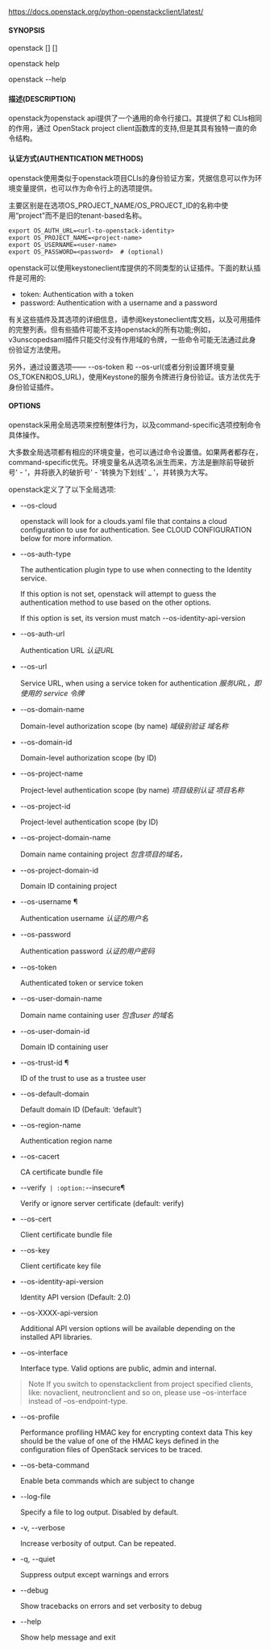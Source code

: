 https://docs.openstack.org/python-openstackclient/latest/

#### SYNOPSIS

openstack [<global-options>] <command> [<command-arguments>]

openstack help <command>

openstack --help

#### 描述(DESCRIPTION)  

openstack为openstack api提供了一个通用的命令行接口。其提供了和 CLIs相同的作用，通过 OpenStack project client函数库的支持,但是其具有独特一直的命令结构。

#### 认证方式(AUTHENTICATION METHODS)

openstack使用类似于openstack项目CLIs的身份验证方案，凭据信息可以作为环境变量提供，也可以作为命令行上的选项提供。

主要区别是在选项OS_PROJECT_NAME/OS_PROJECT_ID的名称中使用“project”而不是旧的tenant-based名称。

```
export OS_AUTH_URL=<url-to-openstack-identity>
export OS_PROJECT_NAME=<project-name>
export OS_USERNAME=<user-name>
export OS_PASSWORD=<password>  # (optional)
```
openstack可以使用keystoneclient库提供的不同类型的认证插件。下面的默认插件是可用的:

* token: Authentication with a token
* password: Authentication with a username and a password

有关这些插件及其选项的详细信息，请参阅keystoneclient库文档，以及可用插件的完整列表。但有些插件可能不支持openstack的所有功能;例如，v3unscopedsaml插件只能交付没有作用域的令牌，一些命令可能无法通过此身份验证方法使用。

另外，通过设置选项—— --os-token 和 --os-url(或者分别设置环境变量OS_TOKEN和OS_URL)，使用Keystone的服务令牌进行身份验证。该方法优先于身份验证插件。


#### OPTIONS
openstack采用全局选项来控制整体行为，以及command-specific选项控制命令具体操作。

大多数全局选项都有相应的环境变量，也可以通过命令设置值。如果两者都存在，command-specific优先。环境变量名从选项名派生而来，方法是删除前导破折号' - '，并将嵌入的破折号' - '转换为下划线' _ '，并转换为大写。

openstack定义了了以下全局选项:


* --os-cloud <cloud-name>

    openstack will look for a clouds.yaml file that contains a cloud configuration to use for authentication. See CLOUD CONFIGURATION below for more information.

* --os-auth-type <auth-type>

    The authentication plugin type to use when connecting to the Identity service.

    If this option is not set, openstack will attempt to guess the authentication method to use based on the other options.

    If this option is set, its version must match --os-identity-api-version

* --os-auth-url <auth-url>

    Authentication URL *认证URL*

* --os-url <service-url>

    Service URL, when using a service token for authentication
    *服务URL，即使用的 service 令牌*

* --os-domain-name <auth-domain-name>

    Domain-level authorization scope (by name)
    *域级别验证 域名称*

* --os-domain-id <auth-domain-id>

    Domain-level authorization scope (by ID)

* --os-project-name <auth-project-name>

    Project-level authentication scope (by name)
    *项目级别认证 项目名称*

* --os-project-id <auth-project-id>

    Project-level authentication scope (by ID)

* --os-project-domain-name <auth-project-domain-name>

    Domain name containing project
    *包含项目的域名，*

* --os-project-domain-id <auth-project-domain-id>

    Domain ID containing project

* --os-username <auth-username>¶

    Authentication username
    *认证的用户名*

* --os-password <auth-password>

    Authentication password
    *认证的用户密码*

* --os-token <token>

    Authenticated token or service token

* --os-user-domain-name <auth-user-domain-name>

    Domain name containing user
    *包含user 的域名*

* --os-user-domain-id <auth-user-domain-id>

    Domain ID containing user

* --os-trust-id <trust-id>¶

    ID of the trust to use as a trustee user

* --os-default-domain <auth-domain>

    Default domain ID (Default: ‘default’)

* --os-region-name <auth-region-name>

    Authentication region name

* --os-cacert <ca-bundle-file>

    CA certificate bundle file

* --verify` | :option:`--insecure¶

    Verify or ignore server certificate (default: verify)

* --os-cert <certificate-file>

    Client certificate bundle file

* --os-key <key-file>

    Client certificate key file

* --os-identity-api-version <identity-api-version>

    Identity API version (Default: 2.0)

* --os-XXXX-api-version <XXXX-api-version>

    Additional API version options will be available depending on the installed API libraries.

* --os-interface <interface>

    Interface type. Valid options are public, admin and internal.


>Note
If you switch to openstackclient from project specified clients, like: novaclient, neutronclient and so on, please use –os-interface instead of –os-endpoint-type.

* --os-profile <hmac-key>

    Performance profiling HMAC key for encrypting context data
    This key should be the value of one of the HMAC keys defined in the configuration files of OpenStack services to be traced.

* --os-beta-command

    Enable beta commands which are subject to change

* --log-file <LOGFILE>

    Specify a file to log output. Disabled by default.

* -v, --verbose

    Increase verbosity of output. Can be repeated.

* -q, --quiet

    Suppress output except warnings and errors

* --debug

    Show tracebacks on errors and set verbosity to debug

* --help

    Show help message and exit

